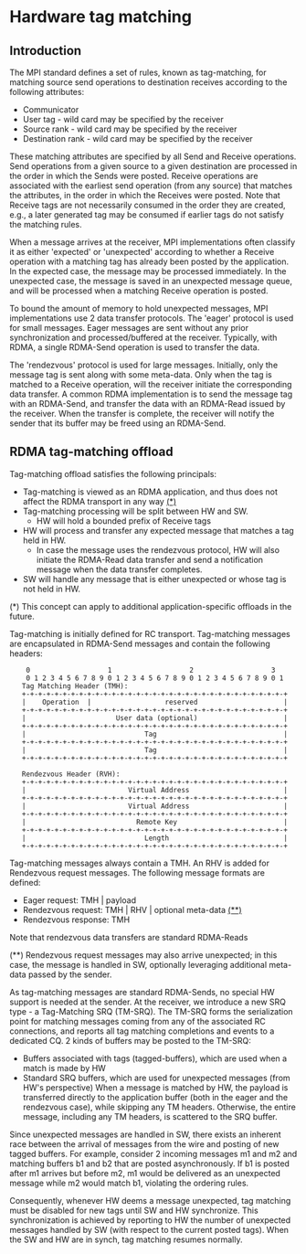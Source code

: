 # Hardware tag matching

## Introduction

The MPI standard defines a set of rules, known as tag-matching, for matching
source send operations to destination receives according to the following
attributes:

* Communicator
* User tag - wild card may be specified by the receiver
* Source rank - wild card may be specified by the receiver
* Destination rank - wild card may be specified by the receiver

These matching attributes are specified by all Send and Receive operations.
Send operations from a given source to a given destination are processed in
the order in which the Sends were posted. Receive operations are associated
with the earliest send operation (from any source) that matches the
attributes, in the order in which the Receives were posted. Note that Receive
tags are not necessarily consumed in the order they are created, e.g., a later
generated tag may be consumed if earlier tags do not satisfy the matching
rules.

When a message arrives at the receiver, MPI implementations often classify it
as either 'expected' or 'unexpected' according to whether a Receive operation
with a matching tag has already been posted by the application. In the
expected case, the message may be processed immediately. In the unexpected
case, the message is saved in an unexpected message queue, and will be
processed when a matching Receive operation is posted.

To bound the amount of memory to hold unexpected messages, MPI implementations
use 2 data transfer protocols. The 'eager' protocol is used for small
messages. Eager messages are sent without any prior synchronization and
processed/buffered at the receiver. Typically, with RDMA, a single RDMA-Send
operation is used to transfer the data.

The 'rendezvous' protocol is used for large messages. Initially, only the
message tag is sent along with some meta-data. Only when the tag is matched to
a Receive operation, will the receiver initiate the corresponding data
transfer. A common RDMA implementation is to send the message tag with an
RDMA-Send, and transfer the data with an RDMA-Read issued by the receiver.
When the transfer is complete, the receiver will notify the sender that its
buffer may be freed using an RDMA-Send.

## RDMA tag-matching offload

Tag-matching offload satisfies the following principals:
-   Tag-matching is viewed as an RDMA application, and thus does not affect the
    RDMA transport in any way [(*)](#m1)
-   Tag-matching processing will be split between HW and SW.
    *   HW will hold a bounded prefix of Receive tags
-   HW will process and transfer any expected message that matches a tag held
    in HW.
    *   In case the message uses the rendezvous protocol, HW will also initiate
	the RDMA-Read data transfer and send a notification message when the
	data transfer completes.
-   SW will handle any message that is either unexpected or whose tag is not
    held in HW.

<a name="m1">(*)</a>
This concept can apply to additional application-specific offloads in the
future.

Tag-matching is initially defined for RC transport. Tag-matching messages are
encapsulated in RDMA-Send messages and contain the following headers:

```
    0                   1                   2                   3
    0 1 2 3 4 5 6 7 8 9 0 1 2 3 4 5 6 7 8 9 0 1 2 3 4 5 6 7 8 9 0 1
   Tag Matching Header (TMH):
   +-+-+-+-+-+-+-+-+-+-+-+-+-+-+-+-+-+-+-+-+-+-+-+-+-+-+-+-+-+-+-+-+
   |    Operation  |                  reserved                     |
   +-+-+-+-+-+-+-+-+-+-+-+-+-+-+-+-+-+-+-+-+-+-+-+-+-+-+-+-+-+-+-+-+
   |                      User data (optional)                     |
   +-+-+-+-+-+-+-+-+-+-+-+-+-+-+-+-+-+-+-+-+-+-+-+-+-+-+-+-+-+-+-+-+
   |                             Tag                               |
   +-+-+-+-+-+-+-+-+-+-+-+-+-+-+-+-+-+-+-+-+-+-+-+-+-+-+-+-+-+-+-+-+
   |                             Tag                               |
   +-+-+-+-+-+-+-+-+-+-+-+-+-+-+-+-+-+-+-+-+-+-+-+-+-+-+-+-+-+-+-+-+

   Rendezvous Header (RVH):
   +-+-+-+-+-+-+-+-+-+-+-+-+-+-+-+-+-+-+-+-+-+-+-+-+-+-+-+-+-+-+-+-+
   |                         Virtual Address                       |
   +-+-+-+-+-+-+-+-+-+-+-+-+-+-+-+-+-+-+-+-+-+-+-+-+-+-+-+-+-+-+-+-+
   |                         Virtual Address                       |
   +-+-+-+-+-+-+-+-+-+-+-+-+-+-+-+-+-+-+-+-+-+-+-+-+-+-+-+-+-+-+-+-+
   |                           Remote Key                          |
   +-+-+-+-+-+-+-+-+-+-+-+-+-+-+-+-+-+-+-+-+-+-+-+-+-+-+-+-+-+-+-+-+
   |                             Length                            |
   +-+-+-+-+-+-+-+-+-+-+-+-+-+-+-+-+-+-+-+-+-+-+-+-+-+-+-+-+-+-+-+-+
```

Tag-matching messages always contain a TMH. An RHV is added for Rendezvous
request messages. The following message formats are defined:
-   Eager request: TMH | payload
-   Rendezvous request: TMH | RHV | optional meta-data [(**)](#m2)
-   Rendezvous response: TMH

Note that rendezvous data transfers are standard RDMA-Reads

<a name="m2">(**)</a>
Rendezvous request messages may also arrive unexpected; in this case, the
message is handled in SW, optionally leveraging additional meta-data passed by
the sender.

As tag-matching messages are standard RDMA-Sends, no special HW support is
needed at the sender. At the receiver, we introduce a new SRQ type - a
Tag-Matching SRQ (TM-SRQ). The TM-SRQ forms the serialization point for
matching messages coming from any of the associated RC connections, and reports
all tag matching completions and events to a dedicated CQ.
2 kinds of buffers may be posted to the TM-SRQ:
-   Buffers associated with tags (tagged-buffers), which are used when a match
    is made by HW
-   Standard SRQ buffers, which are used for unexpected messages (from HW's
    perspective)
When a message is matched by HW, the payload is transferred directly to the
application buffer (both in the eager and the rendezvous case), while skipping
any TM headers. Otherwise, the entire message, including any TM headers, is
scattered to the SRQ buffer.

Since unexpected messages are handled in SW, there exists an inherent race
between the arrival of messages from the wire and posting of new tagged
buffers. For example, consider 2 incoming messages m1 and m2 and matching
buffers b1 and b2 that are posted asynchronously. If b1 is posted after m1
arrives but before m2, m1 would be delivered as an unexpected message while m2
would match b1, violating the ordering rules.

Consequently, whenever HW deems a message unexpected, tag matching must be
disabled for new tags until SW and HW synchronize. This synchronization is
achieved by reporting to HW the number of unexpected messages handled by SW
(with respect to the current posted tags). When the SW and HW are in synch, tag
matching resumes normally.

